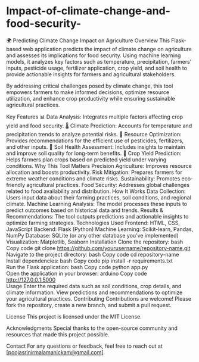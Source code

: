 # Impact-of-climate-change-and-food-security-
🌍 Predicting Climate Change Impact on Agriculture
Overview
This Flask-based web application predicts the impact of climate change on agriculture and assesses its implications for food security. Using machine learning models, it analyzes key factors such as temperature, precipitation, farmers' inputs, pesticide usage, fertilizer application, crop yield, and soil health to provide actionable insights for farmers and agricultural stakeholders.

By addressing critical challenges posed by climate change, this tool empowers farmers to make informed decisions, optimize resource utilization, and enhance crop productivity while ensuring sustainable agricultural practices.

Key Features
📊 Data Analysis: Integrates multiple factors affecting crop yield and food security.
🌡️ Climate Prediction: Accounts for temperature and precipitation trends to analyze potential risks.
🚜 Resource Optimization: Provides recommendations for the efficient use of pesticides, fertilizers, and other inputs.
🌱 Soil Health Assessment: Includes insights to maintain and improve soil quality for long-term benefits.
🌾 Crop Yield Prediction: Helps farmers plan crops based on predicted yield under varying conditions.
Why This Tool Matters
Precision Agriculture: Improves resource allocation and boosts productivity.
Risk Mitigation: Prepares farmers for extreme weather conditions and climate risks.
Sustainability: Promotes eco-friendly agricultural practices.
Food Security: Addresses global challenges related to food availability and distribution.
How It Works
Data Collection: Users input data about their farming practices, soil conditions, and regional climate.
Machine Learning Analysis: The model processes these inputs to predict outcomes based on historical data and trends.
Results & Recommendations: The tool outputs predictions and actionable insights to optimize farming strategies.
Technologies Used
Frontend: HTML, CSS, JavaScript
Backend: Flask (Python)
Machine Learning: Scikit-learn, Pandas, NumPy
Database: SQLite (or any other database you’ve implemented)
Visualization: Matplotlib, Seaborn
Installation
Clone the repository:
bash
Copy code
git clone https://github.com/yourusername/repository-name.git  
Navigate to the project directory:
bash
Copy code
cd repository-name  
Install dependencies:
bash
Copy code
pip install -r requirements.txt  
Run the Flask application:
bash
Copy code
python app.py  
Open the application in your browser:
arduino
Copy code
http://127.0.0.1:5000  
Usage
Enter the required data such as soil conditions, crop details, and climate information.
View predictions and recommendations to optimize your agricultural practices.
Contributing
Contributions are welcome! Please fork the repository, create a new branch, and submit a pull request.

License
This project is licensed under the MIT License.

Acknowledgments
Special thanks to the open-source community and resources that made this project possible.

Contact
For any questions or feedback, feel free to reach out at [poojasrinirmalamanickam@gmail.com].
